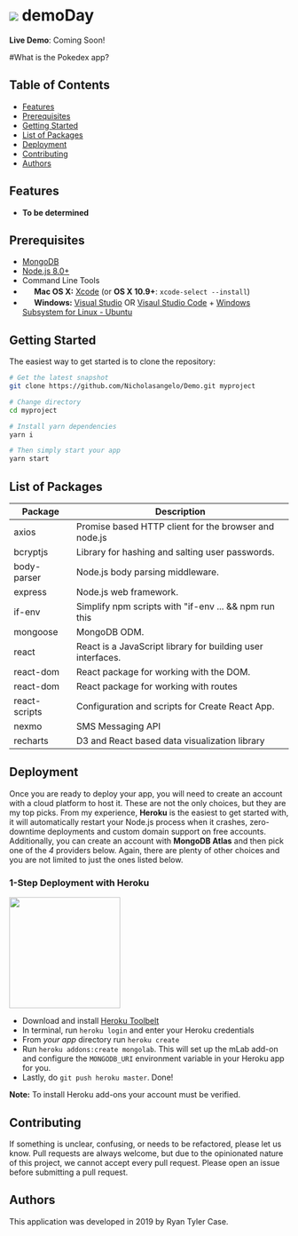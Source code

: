 ![](https://gametradersusa.com/wp-content/uploads/2016/08/pokedex1-890x606.gif)
demoDay
=======================

**Live Demo**: Coming Soon!

#What is the Pokedex app?


Table of Contents
-----------------

- [Features](#features)
- [Prerequisites](#prerequisites)
- [Getting Started](#getting-started)
- [List of Packages](#list-of-packages)
- [Deployment](#deployment)
- [Contributing](#contributing)
- [Authors](#authors)

Features
--------

- **To be determined**

Prerequisites
-------------

- [MongoDB](https://www.mongodb.org/downloads)
- [Node.js 8.0+](http://nodejs.org)
- Command Line Tools
 - <img src="http://deluge-torrent.org/images/apple-logo.gif" height="17">&nbsp;**Mac OS X:** [Xcode](https://itunes.apple.com/us/app/xcode/id497799835?mt=12) (or **OS X 10.9+**: `xcode-select --install`)
 - <img src="http://dc942d419843af05523b-ff74ae13537a01be6cfec5927837dcfe.r14.cf1.rackcdn.com/wp-content/uploads/windows-8-50x50.jpg" height="17">&nbsp;**Windows:** [Visual Studio](https://www.visualstudio.com/products/visual-studio-community-vs) OR [Visaul Studio Code](https://code.visualstudio.com) + [Windows Subsystem for Linux - Ubuntu](https://docs.microsoft.com/en-us/windows/wsl/install-win10)

Getting Started
---------------

The easiest way to get started is to clone the repository:

```bash
# Get the latest snapshot
git clone https://github.com/Nicholasangelo/Demo.git myproject

# Change directory
cd myproject

# Install yarn dependencies
yarn i

# Then simply start your app
yarn start
```

List of Packages
----------------

| Package                         | Description                                                             |
| ------------------------------- | ------------------------------------------------------------------------|
| axios                           | Promise based HTTP client for the browser and node.js                   |
| bcryptjs                        | Library for hashing and salting user passwords.                         |
| body-parser                     | Node.js body parsing middleware.                                        |
| express                         | Node.js web framework.                                                  |
| if-env                          | Simplify npm scripts with "if-env ... && npm run this || npm run that"  |                                 
| mongoose                        | MongoDB ODM.                                                            |
| react                           | React is a JavaScript library for building user interfaces.             |
| react-dom                       | React package for working with the DOM.                                 |
| react-dom                       | React package for working with routes                                   |
| react-scripts                   | Configuration and scripts for Create React App.                         |
| nexmo                           | SMS Messaging API                                                       |
| recharts                        | D3 and React based data visualization library                           |


Deployment
----------

Once you are ready to deploy your app, you will need to create an account with
a cloud platform to host it. These are not the only choices, but they are my top
picks. From my experience, **Heroku** is the easiest to get started with, it will
automatically restart your Node.js process when it crashes, zero-downtime
deployments and custom domain support on free accounts. Additionally, you can
create an account with **MongoDB Atlas** and then pick one of the *4* providers below.
Again, there are plenty of other choices and you are not limited to just the ones
listed below.

### 1-Step Deployment with Heroku

<img src="https://upload.wikimedia.org/wikipedia/en/a/a9/Heroku_logo.png" width="200">

- Download and install [Heroku Toolbelt](https://toolbelt.heroku.com/)
- In terminal, run `heroku login` and enter your Heroku credentials
- From *your app* directory run `heroku create`
- Run `heroku addons:create mongolab`.  This will set up the mLab add-on and configure the `MONGODB_URI` environment variable in your Heroku app for you.
- Lastly, do `git push heroku master`.  Done!

**Note:** To install Heroku add-ons your account must be verified.

Contributing
------------

If something is unclear, confusing, or needs to be refactored, please let us know.
Pull requests are always welcome, but due to the opinionated nature of this
project, we cannot accept every pull request. Please open an issue before
submitting a pull request.

Authors
-------

This application was developed in 2019 by Ryan Tyler Case.